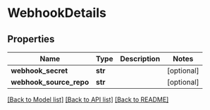 # WebhookDetails

## Properties
Name | Type | Description | Notes
------------ | ------------- | ------------- | -------------
**webhook_secret** | **str** |  | [optional] 
**webhook_source_repo** | **str** |  | [optional] 

[[Back to Model list]](../README.md#documentation-for-models) [[Back to API list]](../README.md#documentation-for-api-endpoints) [[Back to README]](../README.md)

